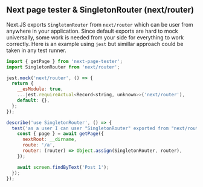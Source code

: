 ## Next page tester & SingletonRouter (next/router)

Next.JS exports `SingletonRouter` from `next/router` which can be user from anywhere in your application. Since default exports are hard to mock universally, some work is needed from your side for everything to work correctly. Here is an example using `jest` but simillar approach could be taken in any test runner.

```js
import { getPage } from 'next-page-tester';
import SingletonRouter from 'next/router';

jest.mock('next/router', () => {
  return {
    __esModule: true,
    ...jest.requireActual<Record<string, unknown>>('next/router'),
    default: {},
  };
});

describe('use SingletonRouter', () => {
  test('as a user I can user "SingletonRouter" exported from "next/router" and "next-page-tester"', async () => {
    const { page } = await getPage({
      nextRoot: __dirname,
      route: '/a',
      router: (router) => Object.assign(SingletonRouter, router),
    });

    await screen.findByText('Post 1');
  });
});
```
